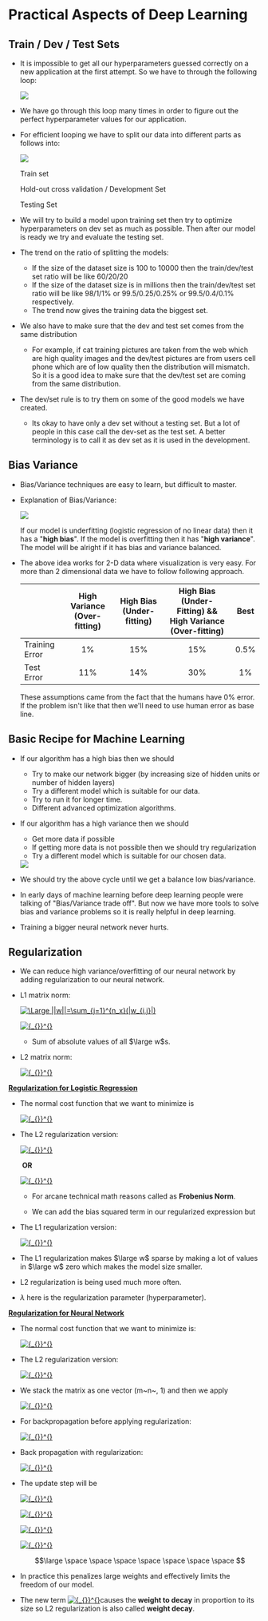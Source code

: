 # **Practical Aspects of Deep Learning**

## **Train / Dev / Test Sets**

- It is impossible to get all our hyperparameters guessed correctly on a new application at the first attempt. So we have to through the following  loop:

  <img src="./Images/deeplearningcycle.png">

- We have go through this loop many times in order to figure out the perfect hyperparameter values for our application.

- For efficient looping we have to split our data into different parts as follows into:

  <img src="./Images/datasetsplit.png">

  Train set

  Hold-out cross validation / Development Set

  Testing Set

- We will try to build a model upon training set then try to optimize hyperparameters on dev set as much as possible. Then after our model is ready we try and evaluate the testing set.
- The trend on the ratio of splitting the models:
  - If the size of the dataset size is 100 to 10000 then the train/dev/test set ratio will be like 60/20/20
  - If the size of the dataset size is in millions then the train/dev/test set ratio will be like 98/1/1% or 99.5/0.25/0.25% or 99.5/0.4/0.1% respectively.
  - The trend now gives the training data the biggest set.
- We also have to make sure that the dev and test set comes from the same distribution
  
  - For example, if cat training pictures are taken from the web which are high quality images  and the dev/test pictures are from users cell phone which are of low quality then the distribution will mismatch. So it is a good idea to make sure that the dev/test set are coming from the same distribution.
- The dev/set rule is to try them on some of the good models we have created.
  
  - Its okay to have only a dev set without a testing set. But a lot of people in this case call the dev-set as the test set. A better terminology is to call it as dev set as it is used in the development.

## **Bias Variance**

- Bias/Variance techniques are easy to learn, but difficult to master.

- Explanation of Bias/Variance:

  <img src="./Images/biasvariance.png">

  If our model is underfitting (logistic regression of no linear data) then it has a "**high bias**". If the model is overfitting then it has "**high variance**". The model will be alright if it has bias and variance balanced.

- The above idea works for 2-D data where visualization is very easy. For more than 2 dimensional data we have to follow following approach.

  |                | High Variance (Over-fitting) | High Bias  (Under-fitting) | High  Bias (Under- Fitting) && High Variance (Over-fitting) | Best |
  | -------------- | :--------------------------: | :------------------------: | :---------------------------------------------------------: | :--: |
  | Training Error |              1%              |            15%             |                             15%                             | 0.5% |
  | Test Error     |             11%              |            14%             |                             30%                             |  1%  |

  These assumptions came from the fact that the humans have 0% error. If the problem isn't like that then we'll need to use human error as base line.

## **Basic Recipe for Machine Learning**

- If our algorithm has a high bias then we should

  - Try to make our network bigger (by increasing size of hidden units or number of hidden layers)
  - Try a different model which is suitable for our data.
  - Try to run it for longer time.
  - Different advanced optimization algorithms.

- If our algorithm has a high variance then we should

  - Get more data if possible
  - If getting more data is not possible then we should try regularization
  - Try a different model which is suitable for our chosen data.

  <img src="./Images/nnrecipe.png">

- We should try the above cycle until we get a balance low bias/variance.

- In early days of machine learning before deep learning people were talking of "Bias/Variance trade off". But now we have more tools to solve bias and variance problems so it is really helpful in deep learning.

- Training a bigger neural network never hurts.

## **Regularization**

- We can reduce high variance/overfitting of our neural network by adding regularization to our neural network.

- L1 matrix norm:

  <a href="https://www.codecogs.com/eqnedit.php?latex=\Large ||w||=\sum_{j=1}^{n_x}(|w_{i,j}|)" target="_blank"><img src="https://latex.codecogs.com/gif.latex?\Large ||w||=\sum_{j=1}^{n_x}(|w_{i,j}|)" title="\Large ||w||=\sum_{j=1}^{n_x}(|w_{i,j}|)" /></a>

  <a href="https://www.codecogs.com/eqnedit.php?latex={_{}}^{}" target="_blank"><img src="https://latex.codecogs.com/gif.latex?\Large ||w||=\sum_{j=1}^{n_x}(|w_{i,j}|)" title="{_{}}^{}" /></a>

  - Sum of absolute values of all $\large w$s.

- L2 matrix norm:

  <a href="https://www.codecogs.com/eqnedit.php?latex={_{}}^{}" target="_blank"><img src="https://latex.codecogs.com/gif.latex?\Large ||w||^{2}_2=\sum_{j=1}^{n_x}|w_{j}|^{2}=w^{T}w" title="{_{}}^{}" /></a>

<ins>**Regularization for Logistic Regression**</ins>

- The normal cost function that we want to minimize is

  <a href="https://www.codecogs.com/eqnedit.php?latex={_{}}^{}" target="_blank"><img src="https://latex.codecogs.com/gif.latex?\Large J(w,b)=\frac{1}{m} \sum_{i=1}^{m}\mathcal{L}(\hat{y},y)" title="{_{}}^{}" /></a>

- The L2 regularization version:

  <a href="https://www.codecogs.com/eqnedit.php?latex={_{}}^{}" target="_blank"><img src="https://latex.codecogs.com/gif.latex?\Large J(w,b)=\frac{1}{m} \sum_{i=1}^{m}\mathcal{L}(\hat{y},y) + \frac{\lambda}{2m}||w||_{2}^{2}" title="{_{}}^{}" /></a>

  ​														**OR**

  <a href="https://www.codecogs.com/eqnedit.php?latex={_{}}^{}" target="_blank"><img src="https://latex.codecogs.com/gif.latex?\Large J(w,b)=\frac{1}{m} \sum_{i=1}^{m}\mathcal{L}(\hat{y},y) + \frac{\lambda}{2m}||w||_{2}^{2} + \frac{\lambda}{2m}||b||^{2}" title="{_{}}^{}" /></a>

  - For arcane technical math reasons called as **Frobenius Norm**.

  - We can add the bias squared term in our regularized expression but 

- The L1 regularization version:

  <a href="https://www.codecogs.com/eqnedit.php?latex={_{}}^{}" target="_blank"><img src="https://latex.codecogs.com/gif.latex?\large J(w,b)=\frac{1}{m} \sum_{i=1}^{m}\mathcal{L}(\hat{y},y) + \frac{\lambda}{2m}||w||_{1}" title="{_{}}^{}" /></a>

- The L1 regularization makes $\large w$ sparse by making a lot of values in $\large w$ zero which makes the model size smaller.

- L2 regularization is being used much more often.

- $\lambda$ here is the regularization parameter (hyperparameter).

<ins>**Regularization for Neural Network**</ins>

- The normal cost function that we want to minimize is:

  <a href="https://www.codecogs.com/eqnedit.php?latex={_{}}^{}" target="_blank"><img src="https://latex.codecogs.com/gif.latex?\Large J(w^{[1]},b1^{[1]},...w^{[l]},b^{[l]})=\frac{1}{m}\sum_{i=1}^{m}\mathcal{L}(\hat{y}_i,y_i)" title="{_{}}^{}" /></a> 

- The L2 regularization version:

  <a href="https://www.codecogs.com/eqnedit.php?latex={_{}}^{}" target="_blank"><img src="https://latex.codecogs.com/gif.latex?\Large J(w^{[l]},b^{[l]})=\frac{1}{m}\sum_{i=1}^{m}\mathcal{L}(\hat{y}_i,y_i)+ \frac{\lambda}{2m}||w^{[l]}||_{F}^{2}" title="{_{}}^{}" /></a>

- We stack the matrix as one vector (m~n~, 1) and then we apply 

  <a href="https://www.codecogs.com/eqnedit.php?latex={_{}}^{}" target="_blank"><img src="https://latex.codecogs.com/gif.latex?\Large \sqrt{(w1^2 + w2^2+...+)}" title="{_{}}^{}" /></a>

- For backpropagation before applying regularization:

  <a href="https://www.codecogs.com/eqnedit.php?latex={_{}}^{}" target="_blank"><img src="https://latex.codecogs.com/gif.latex?\Large dw^{[l]}=from\space backprop" title="{_{}}^{}" /></a>

- Back propagation with regularization:

  <a href="https://www.codecogs.com/eqnedit.php?latex={_{}}^{}" target="_blank"><img src="https://latex.codecogs.com/gif.latex?\Large dw^{[l]}=(from\space backpropagation) + \frac {\lambda}{m}w^{[l]}" title="{_{}}^{}" /></a>

- The update step will be

  <a href="https://www.codecogs.com/eqnedit.php?latex={_{}}^{}" target="_blank"><img src="https://latex.codecogs.com/gif.latex?\Large w^{[l]}=w^{[l]}-\alpha \space dw^{[l]}" title="{_{}}^{}" /></a>

  <a href="https://www.codecogs.com/eqnedit.php?latex={_{}}^{}" target="_blank"><img src="https://latex.codecogs.com/gif.latex?\Large w^{[l]}=w^{[l]}-\alpha [(from \space backpropagation)+\frac{\lambda}{m}w^{[l]}]" title="{_{}}^{}" /></a>

  <a href="https://www.codecogs.com/eqnedit.php?latex={_{}}^{}" target="_blank"><img src="https://latex.codecogs.com/gif.latex?\Large =w^{[l]}-+\frac{\alpha \lambda}{m}w^{[l]}-\alpha \times (from \space backpropagation) " title="{_{}}^{}" /></a>

  <a href="https://www.codecogs.com/eqnedit.php?latex={_{}}^{}" target="_blank"><img src="https://latex.codecogs.com/gif.latex?\Large =w^{[l]}[1-\frac{\alpha \lambda}{m}]-\alpha \times (from \space backpropagation)" title="{_{}}^{}" /></a>

  $$\large \space \space \space \space \space \space \space $$ 

- In practice this penalizes large weights and effectively limits the freedom of our model.

- The new term <a href="https://www.codecogs.com/eqnedit.php?latex={_{}}^{}" target="_blank"><img src="https://latex.codecogs.com/gif.latex?\large [1-(\frac {\alpha \lambda}{m})]w^{[l]}" title="{_{}}^{}" /></a>causes the **weight to decay** in proportion to its size so L2 regularization is also called **weight decay**.



